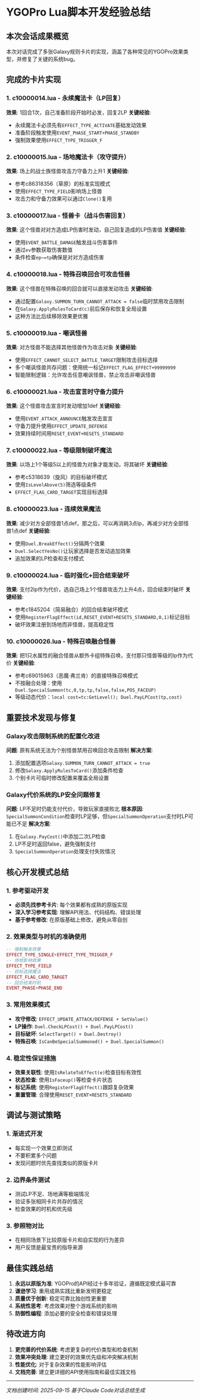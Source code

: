 # YGOPro Lua脚本开发经验总结

## 本次会话成果概览

本次对话完成了多张Galaxy规则卡片的实现，涵盖了各种常见的YGOPro效果类型，并修复了关键的系统bug。

## 完成的卡片实现

### 1. c10000014.lua - 永续魔法卡（LP回复）
**效果**: 1回合1次，自己准备阶段开始时必发，回复2LP
**关键经验**:
- 永续魔法卡必须先有`EFFECT_TYPE_ACTIVATE`基础发动效果
- 准备阶段触发使用`EVENT_PHASE_START+PHASE_STANDBY`
- 强制效果使用`EFFECT_TYPE_TRIGGER_F`

### 2. c10000015.lua - 场地魔法卡（攻守提升）
**效果**: 场上的战士族怪兽攻击力守备力上升1
**关键经验**:
- 参考c86318356（草原）的标准实现模式
- 使用`EFFECT_TYPE_FIELD`影响场上怪兽
- 攻击力和守备力效果可以通过`Clone()`复用

### 3. c10000017.lua - 怪兽卡（战斗伤害回复）
**效果**: 这个怪兽对对方造成LP伤害时发动，自己回复造成的LP伤害值
**关键经验**:
- 使用`EVENT_BATTLE_DAMAGE`触发战斗伤害事件
- 通过`ev`参数获取伤害数值
- 条件检查`ep~=tp`确保是对对方造成伤害

### 4. c10000018.lua - 特殊召唤回合可攻击怪兽
**效果**: 这个怪兽在特殊召唤的回合就可以直接发动攻击
**关键经验**:
- 通过配置`Galaxy.SUMMON_TURN_CANNOT_ATTACK = false`临时禁用攻击限制
- 在`Galaxy.ApplyRulesToCard(c)`前后保存和恢复全局设置
- 这种方法比后续移除效果更优雅

### 5. c10000019.lua - 嘲讽怪兽
**效果**: 对方怪兽不能选择其他怪兽作为攻击对象
**关键经验**:
- 使用`EFFECT_CANNOT_SELECT_BATTLE_TARGET`限制攻击目标选择
- 多个嘲讽怪兽共存问题：使用统一标记`EFFECT_FLAG_EFFECT+99999999`
- 智能限制逻辑：允许攻击任意嘲讽怪兽，禁止攻击非嘲讽怪兽

### 6. c10000021.lua - 攻击宣言时守备力提升
**效果**: 这个怪兽攻击宣言时发动增加1def
**关键经验**:
- 使用`EVENT_ATTACK_ANNOUNCE`触发攻击宣言
- 守备力提升使用`EFFECT_UPDATE_DEFENSE`
- 效果持续时间用`RESET_EVENT+RESETS_STANDARD`

### 7. c10000022.lua - 等级限制破坏魔法
**效果**: 以场上1个等级5以上的怪兽为对象才能发动，将其破坏
**关键经验**:
- 参考c5318639（旋风）的目标破坏模式
- 使用`IsLevelAbove(5)`筛选等级条件
- `EFFECT_FLAG_CARD_TARGET`实现目标选择

### 8. c10000023.lua - 连续效果魔法
**效果**: 减少对方全部怪兽1点def，那之后，可以再消耗3点lp，再减少对方全部怪兽1点def
**关键经验**:
- 使用`Duel.BreakEffect()`分隔两个效果
- `Duel.SelectYesNo()`让玩家选择是否发动追加效果
- 追加效果的LP检查和支付模式

### 9. c10000024.lua - 临时强化+回合结束破坏
**效果**: 支付2lp作为代价，选自己场上1个怪兽攻击力上升4点，回合结束时破坏
**关键经验**:
- 参考c1845204（简易融合）的回合结束破坏模式
- 使用`RegisterFlagEffect(id,RESET_EVENT+RESETS_STANDARD,0,1)`标记目标
- 破坏效果注册到场地而非怪兽，提高稳定性

### 10. c10000026.lua - 特殊召唤融合怪兽
**效果**: 把1只水属性的融合怪兽从额外卡组特殊召唤，支付那只怪兽等级的lp作为代价
**关键经验**:
- 参考c69015963（恶魔·弗兰肯）的直接特殊召唤模式
- 不按融合处理：使用`Duel.SpecialSummon(tc,0,tp,tp,false,false,POS_FACEUP)`
- 等级动态代价：`local cost=tc:GetLevel(); Duel.PayLPCost(tp,cost)`

## 重要技术发现与修复

### Galaxy攻击限制系统的配置化改进
**问题**: 原有系统无法为个别怪兽禁用召唤回合攻击限制
**解决方案**:
1. 添加配置选项`Galaxy.SUMMON_TURN_CANNOT_ATTACK = true`
2. 修改`Galaxy.ApplyRulesToCard()`添加条件检查
3. 个别卡片可临时修改配置来覆盖全局设置

### Galaxy代价系统的LP安全问题修复
**问题**: LP不足时仍能支付代价，导致玩家直接败北
**根本原因**: `SpecialSummonCondition`检查时LP足够，但`SpecialSummonOperation`支付时LP可能已不足
**解决方案**:
1. 在`Galaxy.PayCost()`中添加二次LP检查
2. LP不足时返回false，避免强制支付
3. `SpecialSummonOperation`处理支付失败情况

## 核心开发模式总结

### 1. 参考驱动开发
- **必须先找参考卡片**: 每个效果都有成熟的原版实现
- **深入学习参考实现**: 理解API用法、代码结构、错误处理
- **基于参考修改**: 在原版基础上修改，避免从零自创

### 2. 效果类型与时机的准确使用
```lua
-- 强制触发效果
EFFECT_TYPE_SINGLE+EFFECT_TYPE_TRIGGER_F
-- 场地影响效果
EFFECT_TYPE_FIELD
-- 目标选择魔法
EFFECT_FLAG_CARD_TARGET
-- 回合结束时机
EVENT_PHASE+PHASE_END
```

### 3. 常用效果模式
- **攻守修改**: `EFFECT_UPDATE_ATTACK/DEFENSE + SetValue()`
- **LP操作**: `Duel.CheckLPCost() + Duel.PayLPCost()`
- **目标破坏**: `SelectTarget() + Duel.Destroy()`
- **特殊召唤**: `IsCanBeSpecialSummoned() + Duel.SpecialSummon()`

### 4. 稳定性保证措施
- **效果关联性**: 使用`IsRelateToEffect(e)`检查目标有效性
- **状态检查**: 使用`IsFaceup()`等检查卡片状态
- **标记系统**: 使用`RegisterFlagEffect()`跟踪复杂效果
- **重置管理**: 合理使用`RESET_EVENT+RESETS_STANDARD`

## 调试与测试策略

### 1. 渐进式开发
- 每实现一个效果立即测试
- 不要积累多个问题
- 发现问题时优先查找类似的原版卡片

### 2. 边界条件测试
- 测试LP不足、场地满等极端情况
- 验证多张相同卡片共存的情况
- 检查效果的时机和优先级

### 3. 参照物对比
- 在相同场景下比较原版卡片和自实现的行为差异
- 用户反馈是最宝贵的指导来源

## 最佳实践总结

1. **永远以原版为准**: YGOPro的API经过十多年验证，遵循既定模式最可靠
2. **谦逊学习**: 重用成熟实践比重新发明更稳定
3. **质量优于创新**: 稳定可靠比独创性更重要
4. **系统性思考**: 考虑效果对整个游戏系统的影响
5. **防御性编程**: 添加必要的安全检查和错误处理

## 待改进方向

1. **更完善的代价系统**: 考虑更复杂的代价类型和检查机制
2. **效果冲突处理**: 建立更好的效果优先级和冲突解决机制
3. **性能优化**: 对于复杂效果的性能影响评估
4. **文档完善**: 建立更详细的API使用指南和最佳实践文档

---
*文档创建时间: 2025-09-15*
*基于Claude Code对话总结生成*